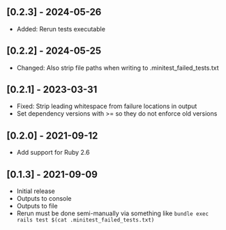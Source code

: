 ## [0.2.3] - 2024-05-26
- Added: Rerun tests executable

## [0.2.2] - 2024-05-25
- Changed: Also strip file paths when writing to .minitest_failed_tests.txt

## [0.2.1] - 2023-03-31
- Fixed: Strip leading whitespace from failure locations in output
- Set dependency versions with >= so they do not enforce old versions

## [0.2.0] - 2021-09-12
- Add support for Ruby 2.6

## [0.1.3] - 2021-09-09
- Initial release
- Outputs to console
- Outputs to file
- Rerun must be done semi-manually via something like `bundle exec rails test $(cat .minitest_failed_tests.txt)`
